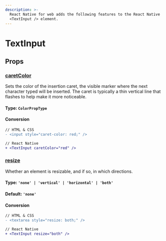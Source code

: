 ```yaml
---
description: >-
  React Native for web adds the following features to the React Native
  <TextInput /> element.
---
```


# TextInput

## Props

### [caretColor](https://developer.mozilla.org/en-US/docs/Web/CSS/caret-color)

Sets the color of the insertion caret, the visible marker where the next character typed will be inserted. The caret is typically a thin vertical line that flashes to help make it more noticeable.

#### **Type:** `ColorPropType`

#### Conversion

```diff
// HTML & CSS
- <input style="caret-color: red;" />

// React Native
+ <TextInput caretColor="red" />
```

### [resize](https://developer.mozilla.org/en-US/docs/Web/CSS/resize)

Whether an element is resizable, and if so, in which directions.

#### **Type:** `'none' | 'vertical' | 'horizontal' | 'both'`

#### **Default:** `'none'`

#### Conversion

```diff
// HTML & CSS
- <textarea style="resize: both;" />

// React Native
+ <TextInput resize="both" />
```

